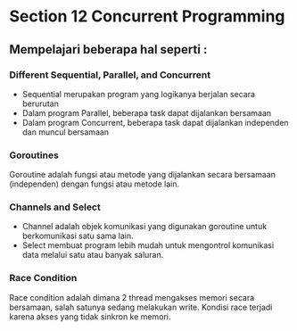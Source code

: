 # Section 12 Concurrent Programming

## Mempelajari beberapa hal seperti :

### Different Sequential, Parallel, and Concurrent <br>
- Sequential merupakan program yang logikanya berjalan secara berurutan
- Dalam program Parallel, beberapa task dapat dijalankan bersamaan
- Dalam program Concurrent, beberapa task dapat dijalankan independen dan muncul bersamaan

### Goroutines <br>
Goroutine adalah fungsi atau metode yang dijalankan secara bersamaan (independen) dengan fungsi atau metode lain.

### Channels and Select <br>
- Channel adalah objek komunikasi yang digunakan goroutine untuk berkomunikasi satu sama lain.
- Select membuat program lebih mudah untuk mengontrol komunikasi data melalui satu atau banyak saluran.

### Race Condition <br>
Race condition adalah dimana 2 thread mengakses memori secara bersamaan, salah satunya sedang melakukan write. Kondisi race terjadi karena akses yang tidak sinkron ke memori.

